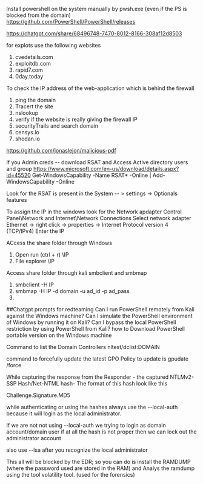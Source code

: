Install powershell on the system manually by pwsh.exe (even if the PS is blocked from the domain)
https://github.com/PowerShell/PowerShell/releases

https://chatgpt.com/share/68496748-7470-8012-8166-308af12d8503


for explots use the following websites 
1. cvedetails.com 
2. exploitdb.com 
3. rapid7.com 
4. 0day.today 

To check the IP address of the web-application which is behind the firewall 
1. ping the domain 
2. Tracert the site
3. nslookup 
4. verify if the website is really giving the firewall IP 
5. securityTrails and search domain 
6. censys.io 
7. shodan.io


https://github.com/jonaslejon/malicious-pdf

If you Admin creds -- download RSAT and Access Active directory users and group 
https://www.microsoft.com/en-us/download/details.aspx?id=45520
Get-WindowsCapability -Name RSAT* -Online | Add-WindowsCapability -Online 

Look for the RSAT is present in the System -- > settings -> Optionals features 

To assign the IP in the windows look for the Network apdapter 
Control Panel\Network and Internet\Network Connections 
Select network adapter Ethernet -> right click -> properties -> Internet Protocol version 4 (TCP/IPv4) 
Enter the IP 

ACcess the share folder through Windows 
1. Open run (ctrl + r) \\IP
2. File explorer \\IP


Access share folder through kali 
smbclient and smbmap 
1. smbclient -H IP
2. smbmap -H IP -d domain -u ad_id -p ad_pass
3. 




##Chatgpt prompts for redteaming 
Can I run PowerShell remotely from Kali against the Windows machine?
Can I simulate the PowerShell environment of Windows by running it on Kali?
Can I bypass the local PowerShell restriction by using PowerShell from Kali?
how to Download PowerShell portable version on the Windows machine


Command to list the Domain Controllers 
nltest/dclist:DOMAIN


command to forcefully update the latest GPO Policy to update is 
gpudate /force 

While capturing the response from the Responder - 
the captured NTLMv2-SSP Hash/Net-NTML hash- 
The format of this hash look like this 

Challenge.Signature.MD5 

while authenticating or using the hashes always use the --local-auth because it will  login as the local administrator. 

If we are not not using --local-auth we trying to login as domain account/domain user if at all the hash is not proper then we can lock out the administrator account 

also use --lsa after you recognize the local administrator  


This all will be blocked by the EDR; so you can do is install the RAMDUMP (where the password used are stored in the RAM) and Analys the ramdump using the tool volatility tool. (used for the forensics)  


